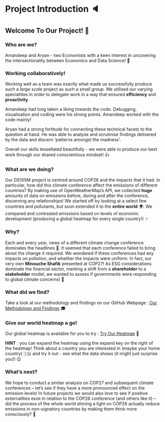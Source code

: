 # __Project Introduction__ :speaker:

## __Welcome To Our Project!__ :wave:

### __Who are we?__

Amandeep and Aryan - two Economists with a keen interest in uncovering the intersectionality between Economics and Data Science! :muscle:

### __Working collaboratively!__

Working well as a team was exactly what made us successfully produce such a _large scale_ project as such a _small group._ We utilised our varying specialities in order to delegate work in a way that ensured __efficiency__ and __proactivity__.

Amandeep had long taken a liking towards the code. Debugging, visualisation and coding were his strong points. Amandeep worked with the code mainly!

Aryan had a strong fortitude for connecting these technical facets to the question at hand. He was able to analyse and scrutinise findings delivered by the data and discern 'patterns amongst the madness'.

Overall our skills tessellated beautifully - we were able to produce our best work through our shared conscientious mindset! 👍

### __What are we doing?__

Our DS105M project is centred around COP26 and the impacts that it had. In particular, how did this climate conference affect the emissions of different countries? By making use of OpenWeatherMap’s API, we collected __huge__ amounts of data on emissions before, during and after the conference, discerning any relationships! We started off by looking at a select few countries and pollutants, but soon extended it to the __entire world__ :earth_africa:. We compared and contrasted emissions based on levels of economic development (producing a global heatmap for every single country!) :sparkles:

### __Why?__

Each and every year, news of a different climate change conference dominates the headlines :seedling:. It seemed that each conference failed to bring about the change it required. We wondered if these conferences had any impacts on pollution, and whether the impacts were uniform. In fact, our very own __Minouche Shafik__ presented at COP27! As ESG considerations dominate the financial sector, marking a shift from a __shareholder__ to a __stakeholder__ model, we wanted to assess if governments were responding to global climate concerns! :evergreen_tree:

### __What did we find?__

Take a look at our methodology and findings on our GitHub Webpage : [Our Methodology and Findings](https://amandeepn.github.io/COP26-Analysis/) :mortar_board:

### __Give our world heatmap a go!__

Our global heatmap is available for you to try : [Try Our Heatmap](https://amandeepn-cop26-analysis-app-05i6n6.streamlit.app) :raised_hands:

 __HINT__ : you can expand the heatmap using the expand key on the right of the heatmap! Think about a country you are interested in (maybe your home country) :india: and try it out - see what the data shows (it might just surprise you!) :wink:

### __What’s next?__

We hope to conduct a similar analysis on COP27 and subsequent climate conferences – let’s see if they have a more pronounced effect on the emission levels! In future projects we would also love to see if positive externalities exist in relation to the COP26 conference (and others like it) – did the process of the whole world shining a light on COP26 actually reduce emissions in non-signatory countries by making them think more consciously? :thinking:















